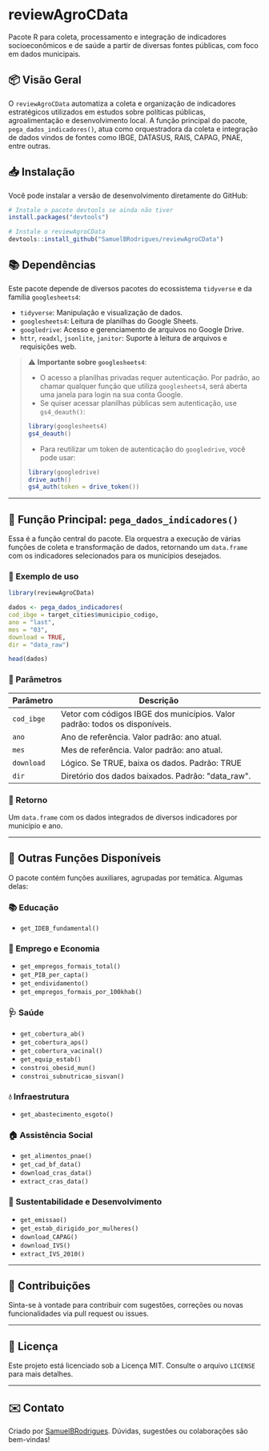 # reviewAgroCData

Pacote R para coleta, processamento e integração de indicadores socioeconômicos e de saúde a partir de diversas fontes públicas, com foco em dados municipais.

## 📦 Visão Geral

O `reviewAgroCData` automatiza a coleta e organização de indicadores estratégicos utilizados em estudos sobre políticas públicas, agroalimentação e desenvolvimento local. A função principal do pacote, `pega_dados_indicadores()`, atua como orquestradora da coleta e integração de dados vindos de fontes como IBGE, DATASUS, RAIS, CAPAG, PNAE, entre outras.

## 📥 Instalação

Você pode instalar a versão de desenvolvimento diretamente do GitHub:

```r
# Instale o pacote devtools se ainda não tiver
install.packages("devtools")

# Instale o reviewAgroCData
devtools::install_github("SamuelBRodrigues/reviewAgroCData")
```

## 📚 Dependências

Este pacote depende de diversos pacotes do ecossistema `tidyverse` e da família `googlesheets4`:

- `tidyverse`: Manipulação e visualização de dados.
- `googlesheets4`: Leitura de planilhas do Google Sheets.
- `googledrive`: Acesso e gerenciamento de arquivos no Google Drive.
- `httr`, `readxl`, `jsonlite`, `janitor`: Suporte à leitura de arquivos e requisições web.

> ⚠️ **Importante sobre `googlesheets4`**:
> 
> - O acesso a planilhas privadas requer autenticação. Por padrão, ao chamar qualquer função que utiliza `googlesheets4`, será aberta uma janela para login na sua conta Google.
> - Se quiser acessar planilhas públicas sem autenticação, use `gs4_deauth()`:
>
> ```r
> library(googlesheets4)
> gs4_deauth()
> ```
>
> - Para reutilizar um token de autenticação do `googledrive`, você pode usar:
>
> ```r
> library(googledrive)
> drive_auth()
> gs4_auth(token = drive_token())
> ```

---

## 🚀 Função Principal: `pega_dados_indicadores()`

Essa é a função central do pacote. Ela orquestra a execução de várias funções de coleta e transformação de dados, retornando um `data.frame` com os indicadores selecionados para os municípios desejados.

### 🧾 Exemplo de uso

```r
library(reviewAgroCData)

dados <- pega_dados_indicadores(
cod_ibge = target_cities$municipio_codigo, 
ano = "last", 
mes = "03", 
download = TRUE,
dir = "data_raw")

head(dados)
```

### 🔧 Parâmetros

| Parâmetro     | Descrição                                                                 |
|---------------|---------------------------------------------------------------------------|
| `cod_ibge`    | Vetor com códigos IBGE dos municípios. Valor padrão: todos os disponíveis.|
| `ano`         | Ano de referência. Valor padrão: ano atual.                               |
| `mes`         | Mes de referência. Valor padrão: ano atual.                               |
| `download`    | Lógico. Se TRUE, baixa os dados. Padrão: TRUE                             |
| `dir`         | Diretório dos dados baixados. Padrão: "data_raw".                         |

### 🧠 Retorno

Um `data.frame` com os dados integrados de diversos indicadores por município e ano.

---

## 📑 Outras Funções Disponíveis

O pacote contém funções auxiliares, agrupadas por temática. Algumas delas:

### 📚 Educação
- `get_IDEB_fundamental()`

### 💼 Emprego e Economia
- `get_empregos_formais_total()`
- `get_PIB_per_capta()`
- `get_endividamento()`
- `get_empregos_formais_por_100khab()`

### 🩺 Saúde
- `get_cobertura_ab()`
- `get_cobertura_aps()`
- `get_cobertura_vacinal()`
- `get_equip_estab()`
- `constroi_obesid_mun()`
- `constroi_subnutricao_sisvan()`

### 💧 Infraestrutura
- `get_abastecimento_esgoto()`

### 🏠 Assistência Social
- `get_alimentos_pnae()`
- `get_cad_bf_data()`
- `download_cras_data()`
- `extract_cras_data()`

### 🌿 Sustentabilidade e Desenvolvimento
- `get_emissao()`
- `get_estab_dirigido_por_mulheres()`
- `download_CAPAG()`
- `download_IVS()`
- `extract_IVS_2010()`

---

## 🙋 Contribuições

Sinta-se à vontade para contribuir com sugestões, correções ou novas funcionalidades via pull request ou issues.

---

## 📄 Licença

Este projeto está licenciado sob a Licença MIT. Consulte o arquivo `LICENSE` para mais detalhes.

---

## ✉️ Contato

Criado por [SamuelBRodrigues](https://github.com/SamuelBRodrigues). Dúvidas, sugestões ou colaborações são bem-vindas!
